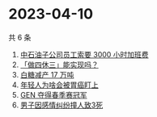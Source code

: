 # 2023-04-10

共 6 条

<!-- BEGIN ZHIHUSEARCH -->
<!-- 最后更新时间 Mon Apr 10 2023 01:09:34 GMT+0800 (China Standard Time) -->
1. [中石油子公司员工索要 3000 小时加班费](https://www.zhihu.com/search?q=中石油子公司员工索要%203000%20小时加班费)
1. [「做四休三」能实现吗？](https://www.zhihu.com/search?q=「做四休三」能实现吗？)
1. [白糖减产 17 万吨](https://www.zhihu.com/search?q=白糖减产%2017%20万吨)
1. [年轻人为啥会被胃癌盯上](https://www.zhihu.com/search?q=年轻人为啥会被胃癌盯上)
1. [GEN 夺得春季赛冠军](https://www.zhihu.com/search?q=GEN%20夺得春季赛冠军)
1. [男子因感情纠纷撞人致3死](https://www.zhihu.com/search?q=男子因感情纠纷撞人致3死)
<!-- END ZHIHUSEARCH -->
